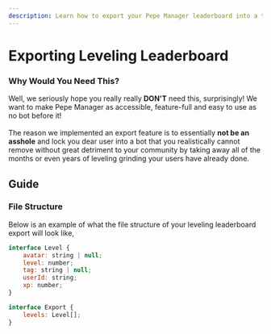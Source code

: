```yaml
---
description: Learn how to export your Pepe Manager leaderboard into a tangible file!
---
```


# Exporting Leveling Leaderboard

### Why Would You Need This?

Well, we seriously hope you really really **DON'T** need this, surprisingly! We want to make Pepe Manager as accessible, feature-full and easy to use as no bot before it!\
\
The reason we implemented an export feature is to essentially **not be an asshole** and lock you dear user into a bot that you realistically cannot remove without great detriment to your community by taking away all of the months or even years of leveling grinding your users have already done.

## Guide

### File Structure

Below is an example of what the file structure of your leveling leaderboard export will look like,

```javascript
interface Level {
    avatar: string | null;
    level: number;
    tag: string | null;
    userId: string;
    xp: number;
}

interface Export {
    levels: Level[];
}
```
